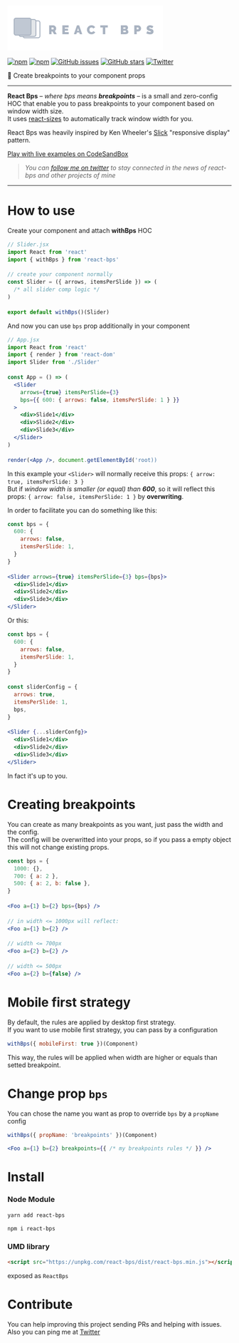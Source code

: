 ![react-bps](./logo.png)

[![npm](https://img.shields.io/npm/v/react-bps.svg?style=flat-square)](https://www.npmjs.com/package/react-bps)
[![npm](https://img.shields.io/npm/dt/react-bps.svg?style=flat-square)](https://www.npmjs.com/package/react-bps)
[![GitHub issues](https://img.shields.io/github/issues/renatorib/react-bps.svg?style=flat-square)](https://github.com/renatorib/react-bps/issues)
[![GitHub stars](https://img.shields.io/github/stars/renatorib/react-bps.svg?style=flat-square)](https://github.com/renatorib/react-bps/stargazers)
[![Twitter](https://img.shields.io/twitter/url/https/github.com/renatorib/react-bps.svg?style=social&style=flat-square)](https://twitter.com/intent/tweet?url=https://github.com/renatorib/react-bps)

:trident: Create breakpoints to your component props

---

**React Bps** – *where bps means **breakpoints*** – is a small and zero-config HOC that enable you to pass breakpoints to your component based on window width size.  
It uses [react-sizes](http://github.com/renatorib/react-sizes) to automatically track window width for you.

React Bps was heavily inspired by Ken Wheeler's [Slick](http://kenwheeler.github.io/slick/) "responsive display" pattern.

[Play with live examples on CodeSandBox](https://codesandbox.io/s/zk04n4m2jp)

> *You can [follow me on twitter](http://twitter.com/renatorib_) to stay connected in the news of react-bps and other projects of mine*

---

# How to use

Create your component and attach **withBps** HOC
```jsx
// Slider.jsx
import React from 'react'
import { withBps } from 'react-bps'

// create your component normally
const Slider = ({ arrows, itemsPerSlide }) => (
  /* all slider comp logic */
)

export default withBps()(Slider)
```

And now you can use `bps` prop additionally in your component
```jsx
// App.jsx
import React from 'react'
import { render } from 'react-dom'
import Slider from './Slider'

const App = () => (
  <Slider
    arrows={true} itemsPerSlide={3}
    bps={{ 600: { arrows: false, itemsPerSlide: 1 } }}
  >
    <div>Slide1</div>
    <div>Slide2</div>
    <div>Slide3</div>
  </Slider>
)

render(<App />, document.getElementById('root))
```

In this example your `<Slider>` will normally receive this props: `{ arrow: true, itemsPerSlide: 3 }`  
But if *window width is smaller (or equal) than **600***, so it will reflect this props: `{ arrow: false, itemsPerSlide: 1 }`
by **overwriting**.

In order to facilitate you can do something like this:
```jsx
const bps = {
  600: {
    arrows: false,
    itemsPerSlide: 1,
  }
}

<Slider arrows={true} itemsPerSlide={3} bps={bps}>
  <div>Slide1</div>
  <div>Slide2</div>
  <div>Slide3</div>
</Slider>
```

Or this:
```jsx
const bps = {
  600: {
    arrows: false,
    itemsPerSlide: 1,
  }
}

const sliderConfig = {
  arrows: true,
  itemsPerSlide: 1,
  bps,
}

<Slider {...sliderConfg}>
  <div>Slide1</div>
  <div>Slide2</div>
  <div>Slide3</div>
</Slider>
```

In fact it's up to you.

# Creating breakpoints

You can create as many breakpoints as you want, just pass the width and the config.  
The config will be overwritted into your props, so if you pass a empty object this
will not change existing props.

```jsx
const bps = {
  1000: {},
  700: { a: 2 },
  500: { a: 2, b: false },
}

<Foo a={1} b={2} bps={bps} />

// in width <= 1000px will reflect:
<Foo a={1} b={2} />

// width <= 700px
<Foo a={2} b={2} />

// width <= 500px
<Foo a={2} b={false} />
```

# Mobile first strategy

By default, the rules are applied by desktop first strategy.  
If you want to use mobile first strategy, you can pass by a configuration

```js
withBps({ mobileFirst: true })(Component)
```

This way, the rules will be applied when width are higher or equals than setted breakpoint.

# Change prop `bps`

You can chose the name you want as prop to override `bps` by a `propName` config

```js
withBps({ propName: 'breakpoints' })(Component)
```

```jsx
<Foo a={1} b={2} breakpoints={{ /* my breakpoints rules */ }} />
```

# Install

### Node Module
```
yarn add react-bps
```
```
npm i react-bps
```

### UMD library
```html
<script src="https://unpkg.com/react-bps/dist/react-bps.min.js"></script>
```
exposed as `ReactBps`

# Contribute

You can help improving this project sending PRs and helping with issues.  
Also you can ping me at [Twitter](http://twitter.com/renatorib_)
